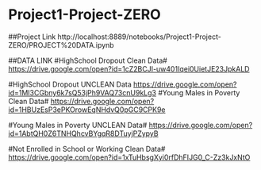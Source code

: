 # Project1-Project-ZERO
##Project Link
http://localhost:8889/notebooks/Project1-Project-ZERO/PROJECT%20DATA.ipynb

##DATA LINK
#HighSchool Dropout Clean Data#
https://drive.google.com/open?id=1cZ2BCJI-uw401Iqei0UietJE23JpkALD

#HighSchool Dropout UNCLEAN Data
https://drive.google.com/open?id=1MI3CGbny6k7sQ53jPh9VAQ73cnU9kLg3
#Young Males in Poverty Clean Data#
https://drive.google.com/open?id=1HBUzEsP3ePKOrowEqNHdvQ0pGC9CPK9e

#Young Males in Poverty UNCLEAN Data#
https://drive.google.com/open?id=1AbtQH0Z6TNHQhcvBYgqR8DTuyjPZypyB

#Not Enrolled in School or Working Clean Data#
https://drive.google.com/open?id=1xTuHbsgXyi0rfDhFIJG0_C-Zz3kJxNtO

